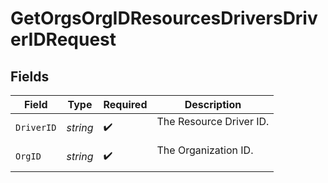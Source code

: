 # GetOrgsOrgIDResourcesDriversDriverIDRequest


## Fields

| Field                     | Type                      | Required                  | Description               |
| ------------------------- | ------------------------- | ------------------------- | ------------------------- |
| `DriverID`                | *string*                  | :heavy_check_mark:        | The Resource Driver ID.<br/><br/> |
| `OrgID`                   | *string*                  | :heavy_check_mark:        | The Organization ID.<br/><br/> |